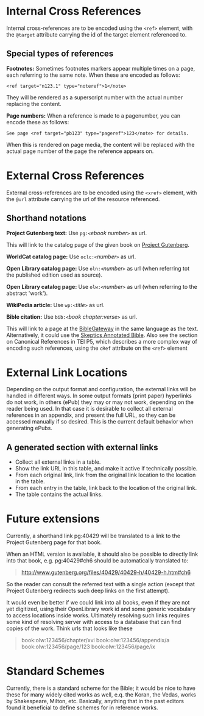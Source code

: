 # Internal Cross References #

Internal cross-references are to be encoded using the `<ref>` element, with the `@target` attribute carrying the id of the target element referenced to.

## Special types of references ##

**Footnotes:** Sometimes footnotes markers appear multiple times on a page, each referring to the same note. When these are encoded as follows:

`<ref target="n123.1" type="noteref">1</note>`

They will be rendered as a superscript number with the actual number replacing the content.

**Page numbers:** When a reference is made to a pagenumber, you can encode these as follows:

`See page <ref target="pb123" type="pageref">123</note> for details.`

When this is rendered on page media, the content will be replaced with the actual page number of the page the reference appears on.

# External Cross References #

External cross-references are to be encoded using the `<xref>` element, with the `@url` attribute carrying the url of the resource referenced.

## Shorthand notations ##

**Project Gutenberg text:** Use `pg:<`_ebook number_`>` as url.

This will link to the catalog page of the given book on [Project Gutenberg](http://www.gutenberg.org).

**WorldCat catalog page:** Use `oclc:<`_number_`>` as url.

**Open Library catalog page:** Use `oln:<`_number_`>` as url (when referring tot the published edition used as source).

**Open Library catalog page:** Use `olw:<`_number_`>` as url (when referring to the abstract 'work').

**WikiPedia article:** Use `wp:<`_title_`>` as url.

**Bible citation:** Use `bib:<`_book chapter:verse_`>` as url.

This will link to a page at the [BibleGateway](http://www.biblegateway.com/passage/?search=job%201:21&version=NIV) in the same language as the text. Alternatively, it could use the [Skeptics Annotated Bible](http://skepticsannotatedbible.com/job/1.html#21). Also see the section on Canonical References in TEI P5, which describes a more complex way of encoding such references, using the `cRef` attribute on the `<ref>` element

# External Link Locations #

Depending on the output format and configuration, the external links will be handled in different ways. In some output formats (print paper) hyperlinks do not work, in others (ePub) they may or may not work, depending on the reader being used. In that case it is desirable to collect all external references in an appendix, and present the full URL, so they can be accessed manually if so desired. This is the current default behavior when generating ePubs.

## A generated section with external links ##

  * Collect all external links in a table.
  * Show the link URL in this table, and make it active if technically possible.
  * From each original link, link from the original link location to the location in the table.
  * From each entry in the table, link back to the location of the original link.
  * The table contains the actual links.

# Future extensions #

Currently, a shorthand link pg:40429 will be translated to a link to the Project Gutenberg page for that book.

When an HTML version is available, it should also be possible to directly link into that book, e.g. pg:40429#ch6 should be automatically translated to:

> http://www.gutenberg.org/files/40429/40429-h/40429-h.htm#ch6

So the reader can consult the referred text with a single action (except that Project Gutenberg redirects such deep links on the first attempt).

It would even be better if we could link into all books, even if they are not yet digitized, using their OpenLibrary work id and some generic vocabulary to access locations inside works. Ultimately resolving such links requires some kind of resolving server with access to a database that can find copies of the work. Think urls that looks like these

> book:olw:123456/chapter/xvi
> book:olw:123456/appendix/a
> book:olw:123456/page/123
> book:olw:123456/page/ix

# Standard Schemes #

Currently, there is a standard scheme for the Bible; it would be nice to have these for many widely cited works as well, e.q. the Koran, the Vedas, works by Shakespeare, Milton, etc. Basically, anything that in the past editors found it beneficial to define schemes for in reference works.
